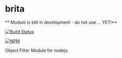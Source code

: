 brita
=====

** Module is still in development - do not use ... YET!**

[![Build Status](https://travis-ci.org/JonathanPrince/brita.svg?branch=master)](https://travis-ci.org/JonathanPrince/brita)

[![NPM](https://nodei.co/npm/brita.png)](https://nodei.co/npm/brita/)

Object Filter Module for nodejs



